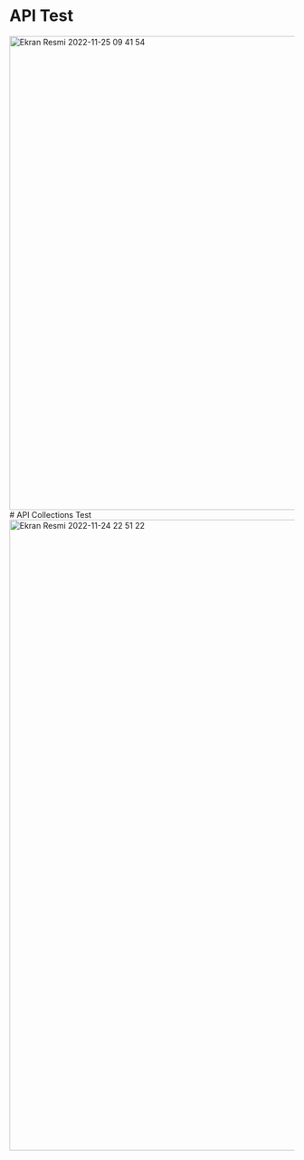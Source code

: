 # API Test
<img width="836" alt="Ekran Resmi 2022-11-25 09 41 54" src="https://user-images.githubusercontent.com/87374127/203920862-104314ba-a592-4923-b745-9e96aa8032e6.png">
# API Collections Test
<img width="1113" alt="Ekran Resmi 2022-11-24 22 51 22" src="https://user-images.githubusercontent.com/87374127/203921053-1f66ba7c-78a0-49cd-92af-e2c577c5c501.png">
